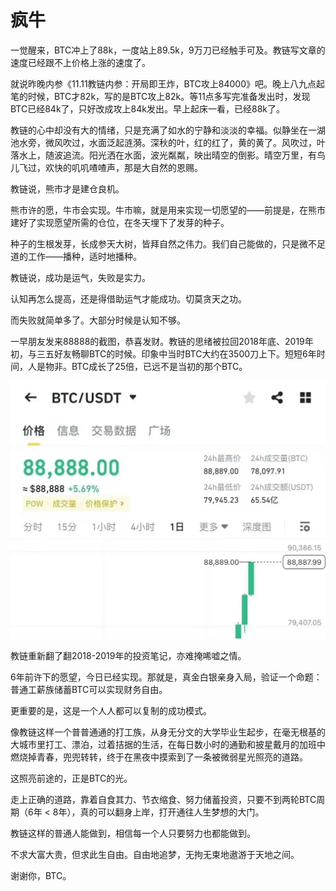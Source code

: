 # 疯牛

一觉醒来，BTC冲上了88k，一度站上89.5k，9万刀已经触手可及。教链写文章的速度已经跟不上价格上涨的速度了。

就说昨晚内参《11.11教链内参：开局即王炸，BTC攻上84000》吧。晚上八九点起笔的时候，BTC才82k，写的是BTC攻上82k。等11点多写完准备发出时，发现BTC已经84k了，只好改成攻上84k发出。早上起床一看，已经88k了。

教链的心中却没有大的情绪，只是充满了如水的宁静和淡淡的幸福。似静坐在一湖池水旁，微风吹过，水面泛起涟漪。深秋的叶，红的红了，黄的黄了。风吹过，叶落水上，随波追流。阳光洒在水面，波光粼粼，映出晴空的倒影。晴空万里，有鸟儿飞过，欢快的叽叽喳喳声，那是大自然的恩赐。

教链说，熊市才是建仓良机。

熊市许的愿，牛市会实现。牛市嘛，就是用来实现一切愿望的——前提是，在熊市建好了实现愿望所需的仓位，在冬天埋下了发芽的种子。

种子的生根发芽，长成参天大树，皆拜自然之伟力。我们自己能做的，只是微不足道的工作——播种，适时地播种。

教链说，成功是运气，失败是实力。

认知再怎么提高，还是得借助运气才能成功。切莫贪天之功。

而失败就简单多了。大部分时候是认知不够。

一早朋友发来88888的截图，恭喜发财。教链的思绪被拉回2018年底、2019年初，与三五好友畅聊BTC的时候。印象中当时BTC大约在3500刀上下。短短6年时间，人是物非。BTC成长了25倍，已远不是当初的那个BTC。

![](2024-11-12-A01.jpeg)

教链重新翻了翻2018-2019年的投资笔记，亦难掩唏嘘之情。

6年前许下的愿望，今日已经实现。那就是，真金白银亲身入局，验证一个命题：普通工薪族储蓄BTC可以实现财务自由。

更重要的是，这是一个人人都可以复制的成功模式。

像教链这样一个普普通通的打工族，从身无分文的大学毕业生起步，在毫无根基的大城市里打工、漂泊，过着拮据的生活，在每日数小时的通勤和披星戴月的加班中燃烧掉青春，兜兜转转，终于在黑夜中摸索到了一条被微弱星光照亮的道路。

这照亮前途的，正是BTC的光。

走上正确的道路，靠着自食其力、节衣缩食、努力储蓄投资，只要不到两轮BTC周期（6年 < 8年），真的可以翻身上岸，打开通往人生梦想的大门。

教链这样的普通人能做到，相信每一个人只要努力也都能做到。

不求大富大贵，但求此生自由。自由地追梦，无拘无束地遨游于天地之间。

谢谢你，BTC。

